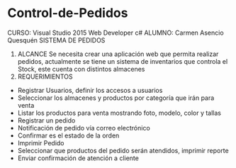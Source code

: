 # Control-de-Pedidos
CURSO: Visual Studio 2015 Web Developer c#
ALUMNO: Carmen Asencio Quesquén
SISTEMA DE PEDIDOS
1.	ALCANCE
Se necesita crear una aplicación web que permita realizar pedidos, actualmente se tiene un sistema de inventarios que controla el Stock, este cuenta con distintos almacenes
2.	REQUERIMIENTOS
-	Registrar Usuarios, definir los accesos a usuarios
-	Seleccionar los almacenes y productos por categoría que irán para venta  
-	Listar los productos para venta mostrando foto, modelo, color y tallas
-	Registrar un pedido
-	Notificación de pedido vía correo electrónico
-	Confirmar es el estado de la orden
-	Imprimir Pedido
-	Seleccionar que productos del pedido serán atendidos, imprimir reporte
-	Enviar confirmación de atención a cliente

